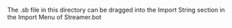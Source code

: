The .sb file in this directory can be dragged into the Import String section in the Import Menu of Streamer.bot
